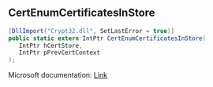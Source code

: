 ## CertEnumCertificatesInStore

```csharp
[DllImport("Crypt32.dll", SetLastError = true)]
public static extern IntPtr CertEnumCertificatesInStore(
   IntPtr hCertStore,
   IntPtr pPrevCertContext
);
```

Microsoft documentation: [Link](https://docs.microsoft.com/en-us/windows/win32/api/wincrypt/nf-wincrypt-certenumcertificatesinstore)
